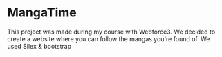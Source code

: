 # MangaTime

This project was made during my course with Webforce3.
We decided to create a website where you can follow the mangas you're found of.
We used Silex & bootstrap
